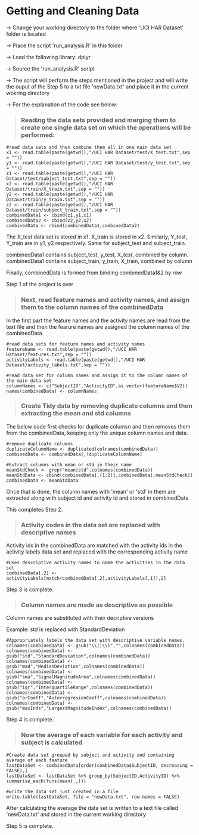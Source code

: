 # Getting and Cleaning Data

-> Change your working directory to the folder where 'UCI HAR Dataset' folder is located

-> Place the script 'run_analysis.R' in this folder

-> Load the following library: dplyr

-> Source the 'run_analysis.R' script

-> The script will perform the steps mentioned in the project and will write the ouput of the Step 5 to a txt file 'newData.txt'    and place it in the current wokring directory

-> For the explanation of the code see below:

> ### Reading the data sets provided and merging them to create one single data set on which the operations will be performed:

```{r}
#read data sets and then combine them all in one main data set
x1 <- read.table(paste(getwd(),"/UCI HAR Dataset/test/X_test.txt",sep = ""))
y1 <- read.table(paste(getwd(),"/UCI HAR Dataset/test/y_test.txt",sep = ""))
z1 <- read.table(paste(getwd(),"/UCI HAR Dataset/test/subject_test.txt",sep = ""))
x2 <- read.table(paste(getwd(),"/UCI HAR Dataset/train/X_train.txt",sep = ""))
y2 <- read.table(paste(getwd(),"/UCI HAR Dataset/train/y_train.txt",sep = ""))
z2 <- read.table(paste(getwd(),"/UCI HAR Dataset/train/subject_train.txt",sep = ""))
combinedData1 <- cbind(z1,y1,x1)
combinedData2 <- cbind(z2,y2,x2)
combinedData <- rbind(combinedData1,combinedData2)
```
The X_test data set is stored in x1. X_train is stored in x2. Similarly, Y_test, Y_train are in y1, y2 respectively.
Same for subject_test and subject_train.

combinedData1 contains subject_test, y_test, X_test, combined by column. 
combinedData1 contains subject_train, y_train, X_train, combined by column

Finally, combinedData is formed from binding combinedData1&2 by row

Step 1 of the project is over

> ### Next, read feature names and activity names, and assign them to the column names of the combinedData

In the first part the feature names and the activity names are read from the text file and then the fearure names are assigned the column names of the combinedData

```{r}
#read data sets for feature names and activity names
featureName <- read.table(paste(getwd(),"/UCI HAR Dataset/features.txt",sep = ""))
activityLabels <- read.table(paste(getwd(),"/UCI HAR Dataset/activity_labels.txt",sep = ""))

#read data set for column names and assign it to the column names of the main data set
columnNames <- c("SubjectID","ActivityID",as.vector(featureName$V2))
names(combinedData) <- columnNames
```

> ### Create Tidy data by removing duplicate columns and then extracting the mean and std columns

The below code first checks for duplicate columsn and then removes them from the combinedData, keeping only the unique column names and data.

```{r}
#remove duplicate columns
duplicateColumnName <- duplicated(colnames(combinedData))
combinedData <- combinedData[,!duplicateColumnName]

#Extract columns with mean or std in their name
meanStdCheck <- grep("mean|std",colnames(combinedData))
meanStdData <- cbind(combinedData[,(1:2)],combinedData[,meanStdCheck])
combinedData <- meanStdData
```

Once that is done, the column names with 'mean' or 'std' in them are extracted along with subject id and activity id and stored in combinedData

This completes Step 2.

> ### Activity codes in the data set are replaced with descriptive names

Activity ids in the combinedData are matched with the activity ids in the activity labels data set and replaced with the corresponding activity name

```{r}
#Uses descriptive activity names to name the activities in the data set
combinedData[,2] <- activityLabels[match(combinedData[,2],activityLabels[,1]),2]
```

Step 3 is complete.

> ### Column names are made as descriptive as possible

Column names are substituted with their decriptive versions

Example: std is replaced with StandardDeviation

```{r}
#Appropriately labels the data set with descriptive variable names. 
colnames(combinedData) <- gsub("\\(|\\)","",colnames(combinedData))
colnames(combinedData) <- gsub("std","StandardDeviation",colnames(combinedData))
colnames(combinedData) <- gsub("mad","MedianDeviation",colnames(combinedData))
colnames(combinedData) <- gsub("sma","SignalMagnitudeArea",colnames(combinedData))
colnames(combinedData) <- gsub("iqr","InterquartileRange",colnames(combinedData))
colnames(combinedData) <- gsub("arCoeff","AutorregresionCoeff",colnames(combinedData))
colnames(combinedData) <- gsub("maxInds","LargestMagnitudeIndex",colnames(combinedData))
```

Step 4 is complete.

> ### Now the average of each variable for each activity and subject is calculated

```{r}
#Create data set grouped by subject and activity and containing average of each feature
lastDataSet <- combinedData[order(combinedData$SubjectID, decreasing = FALSE),]
lastDataSet <- lastDataSet %>% group_by(SubjectID,ActivityID) %>% summarise_each(funs(mean(.,)))

#write the data set just created in a file
write.table(lastDataSet, file = "newData.txt", row.names = FALSE)
```

After calculating the average the data set is written to a text file called 'newData.txt' and stored in the current working directory

Step 5 is complete.

